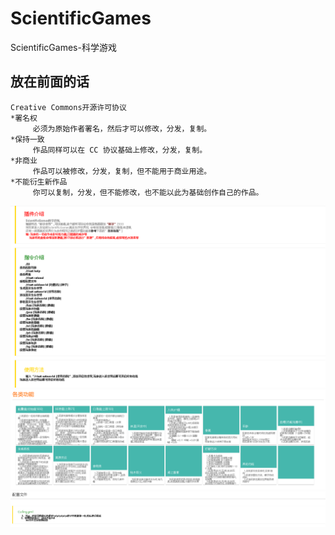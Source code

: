 # ScientificGames
ScientificGames-科学游戏
## 放在前面的话
    Creative Commons开源许可协议
    *署名权
         必须为原始作者署名，然后才可以修改，分发，复制。
    *保持一致
         作品同样可以在 CC 协议基础上修改，分发，复制。
    *非商业
         作品可以被修改，分发，复制，但不能用于商业用途。
    *不能衍生新作品
         你可以复制，分发，但不能修改，也不能以此为基础创作自己的作品。
         
![](./1.png)
![](./2.png)
![](./3.png)
